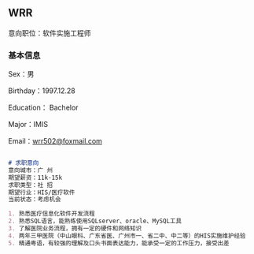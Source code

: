 ## WRR

意向职位：软件实施工程师


### 基本信息

Sex：男

Birthday：1997.12.28

Education： Bachelor 

Major：IMIS

Email：wrr502@foxmail.com

```markdown

# 求职意向 
意向城市：广 州
期望薪资：11k-15k
求职类型：社 招
期望行业：HIS/医疗软件
当前状态：考虑机会

1. 熟悉医疗信息化软件开发流程
2. 熟悉SQL语言，能熟练使用SQLserver、oracle、MySQL工具
3. 了解医院业务流程，拥有一定的硬件和网络知识
4. 两年三甲医院（中山眼科、广东省医、广州市一、省二中、中二等）的HIS实施维护经验
5. 精通粤语，有较强的理解及口头书面表达能力，能承受一定的工作压力，接受出差
